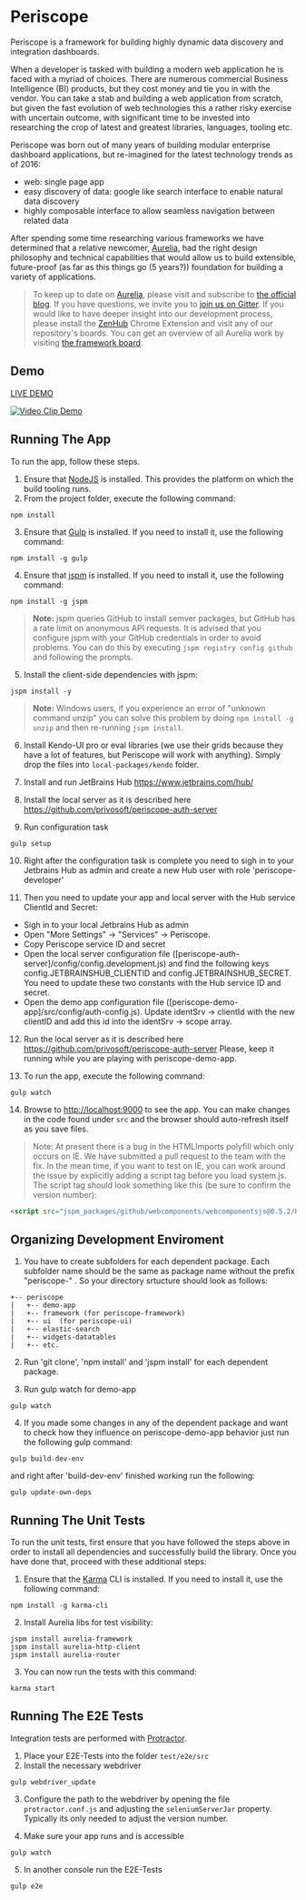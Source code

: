 # Periscope

Periscope is a framework for building highly dynamic data discovery and integration dashboards.

When a developer is tasked with building a modern web application he is faced with a myriad of choices.
There are numerous commercial Business Intelligence (BI) products, but they cost money and tie you in with the vendor.
You can take a stab and building a web application from scratch, but given the fast evolution of web technologies this a rather risky exercise with uncertain outcome, with significant time to be invested into researching the crop of latest and greatest libraries, languages, tooling etc.

Periscope was born out of many years of building modular enterprise dashboard applications, but re-imagined for the latest technology trends as of 2016:
 - web: single page app 
 - easy discovery of data: google like search interface to enable natural data discovery
 - highly composable interface to allow seamless navigation between related data

After spending some time researching various frameworks we have determined that a relative newcomer, [Aurelia](http://www.aurelia.io), had the right design philosophy and technical capabilities that would allow us to build extensible, future-proof (as far as this things go (5 years?)) foundation for building a variety of applications.


> To keep up to date on [Aurelia](http://www.aurelia.io/), please visit and subscribe to [the official blog](http://blog.durandal.io/). If you have questions, we invite you to [join us on Gitter](https://gitter.im/aurelia/discuss). If you would like to have deeper insight into our development process, please install the [ZenHub](https://zenhub.io) Chrome Extension and visit any of our repository's boards. You can get an overview of all Aurelia work by visiting [the framework board](https://github.com/aurelia/framework#boards).

## Demo

[LIVE DEMO](http://privosoft.github.io)

[![Video Clip Demo](http://img.youtube.com/vi/G0moBogheoE/0.jpg)](https://www.youtube.com/watch?v=G0moBogheoE)

## Running The App

To run the app, follow these steps.

1. Ensure that [NodeJS](http://nodejs.org/) is installed. This provides the platform on which the build tooling runs.
2. From the project folder, execute the following command:

  ```shell
  npm install
  ```
3. Ensure that [Gulp](http://gulpjs.com/) is installed. If you need to install it, use the following command:

  ```shell
  npm install -g gulp
  ```
4. Ensure that [jspm](http://jspm.io/) is installed. If you need to install it, use the following command:

  ```shell
  npm install -g jspm
  ```
  > **Note:** jspm queries GitHub to install semver packages, but GitHub has a rate limit on anonymous API requests. It is advised that you configure jspm with your GitHub credentials in order to avoid problems. You can do this by executing `jspm registry config github` and following the prompts.
5. Install the client-side dependencies with jspm:

  ```shell
  jspm install -y
  ```
  >**Note:** Windows users, if you experience an error of "unknown command unzip" you can solve this problem by doing `npm install -g unzip` and then re-running `jspm install`.

6. Install Kendo-UI pro or eval libraries (we use their grids because they have a lot of features, but Periscope will work with anything). Simply drop the files into `local-packages/kendo` folder.

7. Install and run JetBrains Hub https://www.jetbrains.com/hub/

8. Install the local server as it is described here https://github.com/privosoft/periscope-auth-server

9. Run configuration task

  ```shell
  gulp setup
  ```

10. Right after the configuration task is complete you need to sigh in to your Jetbrains Hub as admin and create a new Hub user with role 'periscope-developer'

11. Then you need to update your app and local server with the Hub service ClientId and Secret:
- Sigh in to your local Jetbrains Hub as admin
- Open "More Settings" -> "Services" -> Periscope.
- Copy Periscope service ID and secret
- Open the local server configuration file ([periscope-auth-server]/config/config.development.js) and find the following keys config.JETBRAINSHUB_CLIENTID and  config.JETBRAINSHUB_SECRET. You need to update these two constants with the Hub service ID and secret.
- Open the demo app configuration file ([periscope-demo-app]/src/config/auth-config.js). Update identSrv -> clientId with the new clientID and add this id into the identSrv -> scope array.


12. Run the local server as it is described here https://github.com/privosoft/periscope-auth-server
Please, keep it running while you are playing with periscope-demo-app.


13. To run the app, execute the following command:

  ```shell
  gulp watch
  ```

14. Browse to [http://localhost:9000](http://localhost:9000) to see the app. You can make changes in the code found under `src` and the browser should auto-refresh itself as you save files.

> Note: At present there is a bug in the HTMLImports polyfill which only occurs on IE. We have submitted a pull request to the team with the fix. In the mean time, if you want to test on IE, you can work around the issue by explicitly adding a script tag before you load system.js. The script tag should look something like this (be sure to confirm the version number):

```html
<script src="jspm_packages/github/webcomponents/webcomponentsjs@0.5.2/HTMLImports.js"></script>
```

## Organizing Development Enviroment

1. You have to create subfolders for each dependent package. Each subfolder name should be the same as package name without the prefix "periscope-" .  So your directory srtucture should look as follows:

  ```
  +-- periscope
  |   +-- demo-app
  |   +-- framework (for periscope-framework)
  |   +-- ui  (for periscope-ui)
  |   +-- elastic-search
  |   +-- widgets-datatables
  |   +-- etc.
  ```

2. Run 'git clone', 'npm install' and 'jspm install' for each dependent package.

3. Run gulp watch for demo-app

  ```shell
  gulp watch
  ```

4. If you made some changes in any of the dependent package and want to check how they influence on periscope-demo-app behavior just run the following gulp command:

  ```shell
  gulp build-dev-env
  ```

  and right after 'build-dev-env' finished working run the following:

  ```shell
  gulp update-own-deps
  ```

## Running The Unit Tests

To run the unit tests, first ensure that you have followed the steps above in order to install all dependencies and successfully build the library. Once you have done that, proceed with these additional steps:

1. Ensure that the [Karma](http://karma-runner.github.io/) CLI is installed. If you need to install it, use the following command:

  ```shell
  npm install -g karma-cli
  ```
2. Install Aurelia libs for test visibility:

```shell
jspm install aurelia-framework
jspm install aurelia-http-client
jspm install aurelia-router
```
3. You can now run the tests with this command:

  ```shell
  karma start
  ```

## Running The E2E Tests
Integration tests are performed with [Protractor](http://angular.github.io/protractor/#/).

1. Place your E2E-Tests into the folder ```test/e2e/src```
2. Install the necessary webdriver

  ```shell
  gulp webdriver_update
  ```

3. Configure the path to the webdriver by opening the file ```protractor.conf.js``` and adjusting the ```seleniumServerJar``` property. Typically its only needed to adjust the version number.

4. Make sure your app runs and is accessible

  ```shell
  gulp watch
  ```

5. In another console run the E2E-Tests

  ```shell
  gulp e2e
  ```
